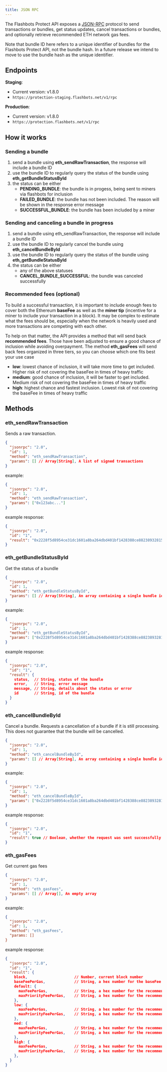 ```yaml
---
title: JSON RPC
---
```

The Flashbots Protect API exposes a [JSON-RPC](https://www.jsonrpc.org/specification) protocol to send transactions or bundles, get status updates, cancel transactions or bundles, and optionally retrieve recommended ETH network gas fees.

Note that bundle ID here refers to a unique identifier of bundles for the Flashbots Protect API, not the bundle hash. In a future release we intend to move to use the bundle hash as the unique identifier.

## Endpoints

**Staging**:

- Current version: v1.8.0
- `https://protection-staging.flashbots.net/v1/rpc`

**Production**:

- Current version: v1.8.0
- `https://protection.flashbots.net/v1/rpc`

## How it works

### Sending a bundle

1. send a bundle using **eth_sendRawTransaction**, the response will include a bundle ID
2. use the bundle ID to regularly query the status of the bundle using **eth_getBundleStatusById**
3. the status can be either
    - **PENDING_BUNDLE**: the bundle is in progess, being sent to miners via flashbots for inclusion
    - **FAILED_BUNDLE**: the bundle has not been included. The reason will be shown in the response error message
    - **SUCCESSFUL_BUNDLE**: the bundle has been included by a miner

### Sending and canceling a bundle in progress

1. send a bundle using eth_sendRawTransaction, the response will include a bundle ID
2. use the bundle ID to regularly cancel the bundle using **eth_cancelBundleById**
3. use the bundle ID to regularly query the status of the bundle using **eth_getBundleStatusById**
4. the status can be either
    - any of the above statuses
    - **CANCEL_BUNDLE_SUCCESSFUL**: the bundle was canceled successfully

### Recommended fees (optional)

To build a successful transaction, it is important to include enough fees to cover both the Ethereum **baseFee** as well as the **miner tip** (incentive for a miner to include your transaction in a block). It may be complex to estimate what the fees should be, especially when the network is heavily used and more transactions are competing with each other.

To help on that matter, the API provides a method that will send back **recommended fees**. Those have been adjusted to ensure a good chance of inclusion while avoiding overpayment. The method **eth_gasFees** will send back fees organized in three tiers, so you can choose which one fits best your use case

- **low**: lowest chance of inclusion, it will take more time to get included. Higher risk of not covering the baseFee in times of heavy traffic
- **medium**: good chance of inclusion, it will be faster to get included. Medium risk of not covering the baseFee in times of heavy traffic
- **high**: highest chance and fastest inclusion. Lowest risk of not covering the baseFee in times of heavy traffic

## Methods

### eth_sendRawTransaction

Sends a raw transaction.

```json
{
  "jsonrpc": "2.0",
  "id": 1,
  "method": "eth_sendRawTransaction",
  "params": [] // Array[String], A list of signed transactions
}
```

example:

```json
{
  "jsonrpc": "2.0",
  "id": 1,
  "method": "eth_sendRawTransaction",
  "params": ["0x123abc..."]
}
```

example response:

```json
{
  "jsonrpc": "2.0",
  "id": "1",
  "result": "0x2228f5d8954ce31dc1601a8ba264dbd401bf1428388ce88238932815c5d6f23f" // NOTE: this is the Flashbots Protect bundle id
}
```

### eth_getBundleStatusById

Get the status of a bundle

```json
{
  "jsonrpc": "2.0",
  "id": 1,
  "method": "eth_getBundleStatusById",
  "params": [] // Array[String], An array containing a single bundle id returned from eth_sendRawTransaction
}
```

example:

```json
{
  "jsonrpc": "2.0",
  "id": 1,
  "method": "eth_getBundleStatusById",
  "params": ["0x2228f5d8954ce31dc1601a8ba264dbd401bf1428388ce88238932815c5d6f23f"]
}
```

example response:

```json
{
  "jsonrpc": "2.0",
  "id": "1",
  "result": {
    status,  // String, status of the bundle
    error,   // String, error message
    message, // String, details about the status or error 
    id       // String, id of the bundle
  }
}
```

### eth_cancelBundleById

Cancel a bundle. Requests a cancellation of a bundle if it is still processing. This does not guarantee that the bundle will be cancelled.

```json
{
  "jsonrpc": "2.0",
  "id": 1,
  "method": "eth_cancelBundleById",
  "params": [] // Array[String], An array containing a single bundle id returned from eth_sendRawTransaction
}
```

example:

```json
{
  "jsonrpc": "2.0",
  "id": 1,
  "method": "eth_cancelBundleById",
  "params": ["0x2228f5d8954ce31dc1601a8ba264dbd401bf1428388ce88238932815c5d6f23f"]
}
```

example response:

```json
{
  "jsonrpc": "2.0",
  "id": "1",
  "result": true // Boolean, whether the request was sent successfully
}
```

### eth_gasFees

Get current gas fees

```json
{
  "jsonrpc": "2.0",
  "id": 1,
  "method": "eth_gasFees",
  "params": [] // Array[], An empty array
}
```

example:

```json
{
  "jsonrpc": "2.0",
  "id": 1,
  "method": "eth_gasFees",
  "params: []
}
```

example response:

```json
{
  "jsonrpc": "2.0",
  "id": "1",
  "result": {
    block,                     // Number, current block number
    baseFeePerGas,             // String, a hex number for the baseFee at the current block
    default: {
      maxFeePerGas,            // String, a hex number for the recommended default maxFeePerGas
      maxPriorityFeePerGas,    // String, a hex number for the recommended default maxPriorityFeePerGas
    },
    low: {
      maxFeePerGas,            // String, a hex number for the recommended low maxFeePerGas
      maxPriorityFeePerGas,    // String, a hex number for the recommended low maxPriorityFeePerGas
    },
    med: {
      maxFeePerGas,            // String, a hex number for the recommended med maxFeePerGas
      maxPriorityFeePerGas,    // String, a hex number for the recommended med maxPriorityFeePerGas
    },
    high: {
      maxFeePerGas,            // String, a hex number for the recommended high maxFeePerGas
      maxPriorityFeePerGas,    // String, a hex number for the recommended high maxPriorityFeePerGas
    },
  }
}
```
